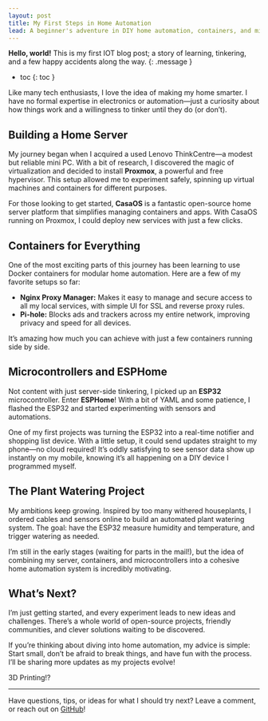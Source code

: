 ```yaml
---
layout: post
title: My First Steps in Home Automation
lead: A beginner's adventure in DIY home automation, containers, and microcontrollers.
---
```


**Hello, world!** This is my first IOT blog post; a story of learning, tinkering, and a few happy accidents along the way.
{: .message }

- toc
{: toc }

Like many tech enthusiasts, I love the idea of making my home smarter. I have no formal expertise in electronics or automation—just a curiosity about how things work and a willingness to tinker until they do (or don’t).

## Building a Home Server

My journey began when I acquired a used Lenovo ThinkCentre—a modest but reliable mini PC. With a bit of research, I discovered the magic of virtualization and decided to install **Proxmox**, a powerful and free hypervisor. This setup allowed me to experiment safely, spinning up virtual machines and containers for different purposes.

For those looking to get started, **CasaOS** is a fantastic open-source home server platform that simplifies managing containers and apps. With CasaOS running on Proxmox, I could deploy new services with just a few clicks.

## Containers for Everything

One of the most exciting parts of this journey has been learning to use Docker containers for modular home automation. Here are a few of my favorite setups so far:

- **Nginx Proxy Manager:** Makes it easy to manage and secure access to all my local services, with simple UI for SSL and reverse proxy rules.
- **Pi-hole:** Blocks ads and trackers across my entire network, improving privacy and speed for all devices.

It’s amazing how much you can achieve with just a few containers running side by side.

## Microcontrollers and ESPHome

Not content with just server-side tinkering, I picked up an **ESP32** microcontroller. Enter **ESPHome**! With a bit of YAML and some patience, I flashed the ESP32 and started experimenting with sensors and automations.

One of my first projects was turning the ESP32 into a real-time notifier and shopping list device. With a little setup, it could send updates straight to my phone—no cloud required! It’s oddly satisfying to see sensor data show up instantly on my mobile, knowing it’s all happening on a DIY device I programmed myself.

## The Plant Watering Project

My ambitions keep growing. Inspired by too many withered houseplants, I ordered cables and sensors online to build an automated plant watering system. The goal: have the ESP32 measure humidity and temperature, and trigger watering as needed.

I’m still in the early stages (waiting for parts in the mail!), but the idea of combining my server, containers, and microcontrollers into a cohesive home automation system is incredibly motivating.

## What’s Next?

I’m just getting started, and every experiment leads to new ideas and challenges. There’s a whole world of open-source projects, friendly communities, and clever solutions waiting to be discovered.

If you’re thinking about diving into home automation, my advice is simple: Start small, don’t be afraid to break things, and have fun with the process. I’ll be sharing more updates as my projects evolve!

3D Printing!?

* * *

Have questions, tips, or ideas for what I should try next? Leave a comment, or reach out on [GitHub](https://github.com/viktor-bd)!